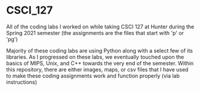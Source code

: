 # CSCI_127
All of the coding labs I worked on while taking CSCI 127 at Hunter during the Spring 2021 semester (the assignments are the files that start with 'p' or 'pg')

Majority of these coding labs are using Python along with a select few of its libraries. As I progressed on these labs, we eventually touched upon the basics of MIPS, Unix, and C++ towards the very end of the semester. Within this repository, there are either images, maps, or csv files that I have used to make these coding assignments work and function properly (via lab instructions)
